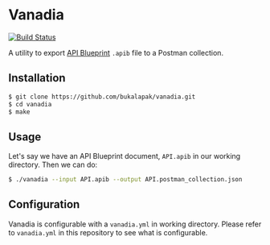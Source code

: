 # Vanadia

[![Build Status](https://travis-ci.org/bukalapak/vanadia.svg?branch=master)](https://travis-ci.org/bukalapak/vanadia)

A utility to export [API Blueprint](https://github.com/apiaryio/api-blueprint) `.apib` file to a Postman collection.

## Installation

```sh
$ git clone https://github.com/bukalapak/vanadia.git
$ cd vanadia
$ make
```

## Usage

Let's say we have an API Blueprint document, `API.apib` in our working directory. Then we can do:

```sh
$ ./vanadia --input API.apib --output API.postman_collection.json
```

## Configuration

Vanadia is configurable with a `vanadia.yml` in working directory. Please refer to `vanadia.yml` in this repository to see what is configurable.
